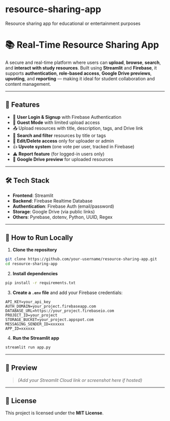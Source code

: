 # resource-sharing-app
Resource sharing app for educational or entertainment purposes

# 📚 Real-Time Resource Sharing App

A secure and real-time platform where users can **upload**, **browse**, **search**, and **interact with study resources**. Built using **Streamlit** and **Firebase**, it supports **authentication**, **role-based access**, **Google Drive previews**, **upvoting**, and **reporting** — making it ideal for student collaboration and content management.

---

## 🚀 Features

- 🔐 **User Login & Signup** with Firebase Authentication  
- 👤 **Guest Mode** with limited upload access  
- 📤 Upload resources with title, description, tags, and Drive link  
- 🔎 **Search and filter** resources by title or tags  
- 🧾 **Edit/Delete access** only for uploader or admin  
- 👍 **Upvote system** (one vote per user, tracked in Firebase)  
- ⚠️ **Report feature** (for logged-in users only)  
- 📄 **Google Drive preview** for uploaded resources  

---

## 🛠️ Tech Stack

- **Frontend**: Streamlit  
- **Backend**: Firebase Realtime Database  
- **Authentication**: Firebase Auth (email/password)  
- **Storage**: Google Drive (via public links)  
- **Others**: Pyrebase, dotenv, Python, UUID, Regex  

---

## 🧪 How to Run Locally

1. **Clone the repository**

```bash
git clone https://github.com/your-username/resource-sharing-app.git
cd resource-sharing-app
```

2. **Install dependencies**

```bash
pip install -r requirements.txt
```

3. **Create a `.env` file** and add your Firebase credentials:

```env
API_KEY=your_api_key
AUTH_DOMAIN=your_project.firebaseapp.com
DATABASE_URL=https://your_project.firebaseio.com
PROJECT_ID=your_project
STORAGE_BUCKET=your_project.appspot.com
MESSAGING_SENDER_ID=xxxxxx
APP_ID=xxxxxx
```

4. **Run the Streamlit app**

```bash
streamlit run app.py
```

---

## 📸 Preview

> _(Add your Streamlit Cloud link or screenshot here if hosted)_

---

## 📄 License

This project is licensed under the **MIT License**.

